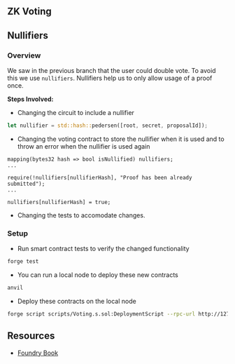 ## ZK Voting

## Nullifiers

### Overview

We saw in the previous branch that the user could double vote. To avoid this we use `nullifiers`. Nullifiers help us to only allow usage of a proof once.

**Steps Involved:**

* Changing the circuit to include a nullifier

```rust
let nullifier = std::hash::pedersen([root, secret, proposalId]);
```

* Changing the voting contract to store the nullifier when it is used and to throw an error when the nullifier is used again

```solidity
mapping(bytes32 hash => bool isNullified) nullifiers;
...

require(!nullifiers[nullifierHash], "Proof has been already submitted");
...

nullifiers[nullifierHash] = true;
```

* Changing the tests to accomodate changes.

### Setup

* Run smart contract tests to verify the changed functionality

```bash
forge test
```

* You can run a local node to deploy these new contracts

```bash
anvil
```

* Deploy these contracts on the local node

```bash
forge script scripts/Voting.s.sol:DeploymentScript --rpc-url http://127.0.0.1:8545/ --broadcast --verify -vvvv
```

## Resources

* [Foundry Book](https://book.getfoundry.sh/)
